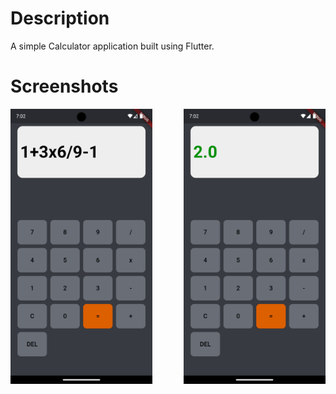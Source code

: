# Description 
A simple Calculator application built using Flutter.

# Screenshots
<div style="display: flex; justify-content: space-between;">
  <img src="assets/showcase1.png" width="45%" align="left" />
  <img src="assets/coloredanswer.png" width="45%" align="right" />
</div>
